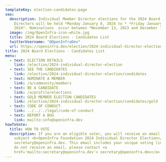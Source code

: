 ```yaml
---
templateKey: election-candidates-page
seo:
  description: Individual Member Director elections for the 2024 Board of
    Directors will be held *Monday January 8, 2024 to * *Friday January 12,
    2024*. Nominations  occur between *November 13, 2023 and December 15, 2023*.
  image: /img/OpenInfra-icon-white.jpg
  title: 2024 Board Elections - Candidates List
  twitterUsername: "@OpenInfraDev"
  url: https://openinfra.dev/election/2024-individual-director-election/candidates
title: 2024 Board Elections - Candidates List
menu:
  - text: ELECTION DETAILS
    link: /election/2024-individual-director-election
  - text: SEE THE CANDIDATES
    link: /election/2024-individual-director-election/candidates
  - text: NOMINATE A MEMBER
    link: /a/community/members
  - text: BE A CANDIDATE
    link: /a/profile/elections
  - text: GOLD MEMBER ELECTION CANDIDATES
    link: /election/2024-individual-director-election/candidates/gold
  - text: CODE OF CONDUCT
    link: ../../../legal/code-of-conduct
  - text: REPORT A BUG
    link: mailto:info@openinfra.dev
howToVote:
  title: HOW TO VOTE
  description: If you are an eligible voter, you will receive an email with the
    subject <b>OpenInfra Foundation 2024 Individual Director Election</b> from
    secretary@openinfra.dev. This email includes your unique voting link. If you
    do not receive an email, please contact <a
    href='mailto:secretary@openinfra.dev'> secretary@openinfra.dev</a>.
---
```

